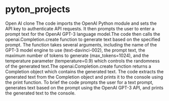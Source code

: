 # pyton_projects
Open AI clone 
The code imports the OpenAI Python module and sets the API key to authenticate API requests. It then prompts the user to enter a prompt text for the OpenAI GPT-3 language model.The code then calls the openai.Completion.create function to generate text based on the specified prompt. The function takes several arguments, including the name of the GPT-3 model engine to use (text-davinci-002), the prompt text, the maximum number of tokens to generate (max_tokens=1024), and the temperature parameter (temperature=0.9) which controls the randomness of the generated text.The openai.Completion.create function returns a Completion object which contains the generated text. The code extracts the generated text from the Completion object and prints it to the console using the print function.
To brief the code prompts the user for a text prompt, generates text based on the prompt using the OpenAI GPT-3 API, and prints the generated text to the console.




